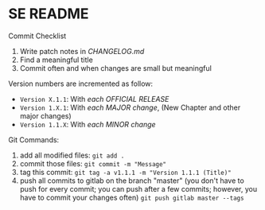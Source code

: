 # SE README

Commit Checklist
1. Write patch notes in *CHANGELOG.md*
2. Find a meaningful title
3. Commit often and when changes are small but meaningful

Version numbers are incremented as follow:
* `Version X.1.1`: With *each OFFICIAL RELEASE*
* `Version 1.X.1`: With *each MAJOR change*, (New Chapter and other major changes)
* `Version 1.1.X`: With *each MINOR change*

Git Commands:
1. add all modified files:
    `git add .`
2. commit those files:
    `git commit -m "Message"`
3. tag this commit:
    `git tag -a v1.1.1 -m "Version 1.1.1 (Title)"`
4. push all commits to gitlab on the branch "master" (you don't have to push for every commit; you can push after a few commits; however, you have to commit your changes often)
    `git push gitlab master --tags`
